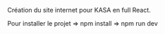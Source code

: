 Création du site internet pour KASA en full React.

Pour installer le projet => npm install
=> npm run dev 